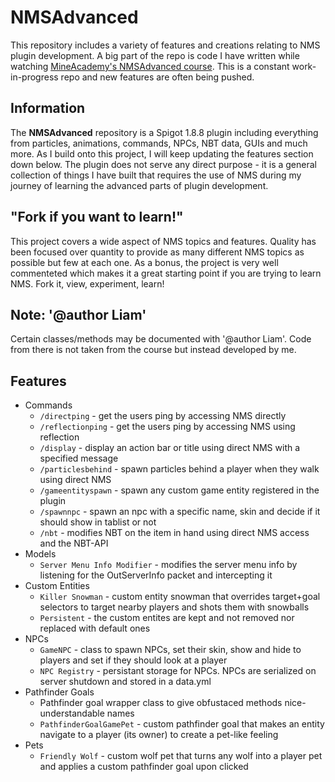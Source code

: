# NMSAdvanced
This repository includes a variety of features and creations relating to NMS plugin development. A big part of the repo is code I have written while watching [MineAcademy's NMSAdvanced course](https://mineacademy.org/nms-advanced). This is a constant work-in-progress repo and new features are often being pushed.

## Information
The **NMSAdvanced** repository is a Spigot 1.8.8 plugin including everything from particles, animations, commands, NPCs, NBT data, GUIs and much more. As I build onto this project, I will keep updating the features section down below. The plugin does not serve any direct purpose - it is a general collection of things I have built that requires the use of NMS during my journey of learning the advanced parts of plugin development.

## "Fork if you want to learn!"
This project covers a wide aspect of NMS topics and features. Quality has been focused over quantity to provide as many different NMS topics as possible but few at each one. As a bonus, the project is very well commenteted which makes it a great starting point if you are trying to learn NMS. Fork it, view, experiment, learn!

## Note: '@author Liam'
Certain classes/methods may be documented with '@author Liam'. Code from there is not taken from the course but instead developed by me.

## Features
- Commands
  - `/directping` - get the users ping by accessing NMS directly
  - `/reflectionping` - get the users ping by accessing NMS using reflection
  - `/display` - display an action bar or title using direct NMS with a specified message 
  - `/particlesbehind` - spawn particles behind a player when they walk using direct NMS
  - `/gameentityspawn` - spawn any custom game entity registered in the plugin
  - `/spawnnpc` - spawn an npc with a specific name, skin and decide if it should show in tablist or not
  - `/nbt` - modifies NBT on the item in hand using direct NMS access and the NBT-API
- Models
  - `Server Menu Info Modifier` - modifies the server menu info by listening for the OutServerInfo packet and intercepting it
- Custom Entities
  - `Killer Snowman` - custom entity snowman that overrides target+goal selectors to target nearby players and shots them with snowballs
  - `Persistent` - the custom entites are kept and not removed nor replaced with default ones 
- NPCs
  - `GameNPC` - class to spawn NPCs, set their skin, show and hide to players and set if they should look at a player
  - `NPC Registry` - persistant storage for NPCs. NPCs are serialized on server shutdown and stored in a data.yml
- Pathfinder Goals
  - Pathfinder goal wrapper class to give obfustaced methods nice-understandable names
  - `PathfinderGoalGamePet` - custom pathfinder goal that makes an entity navigate to a player (its owner) to create a pet-like feeling
- Pets
  - `Friendly Wolf` - custom wolf pet that turns any wolf into a player pet and applies a custom pathfinder goal upon clicked
